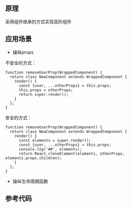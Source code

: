 ## 原理
采用组件继承的方式实现高阶组件



## 应用场景

- 操纵props

不安全的方式：
```
function removeUserProp(WrappedComponent) {
  return class NewComponent extends WrappedComponent {
    render() {
      const {user, ...otherProps} = this.props;
      this.props = otherProps;
      return super.render();
    }
  };
}
```
安全的方式：
```
function removeUserProp(WrappedComponent) {
  return class NewComponent extends WrappedComponent {
    render() {
      const elements = super.render();
      const {user, ...otherProps} = this.props;
      console.log('##', elements);
      return React.cloneElement(elements, otherProps, elements.props.children);
    }
  };
}
```

- 操纵生命周期函数



## 参考代码















